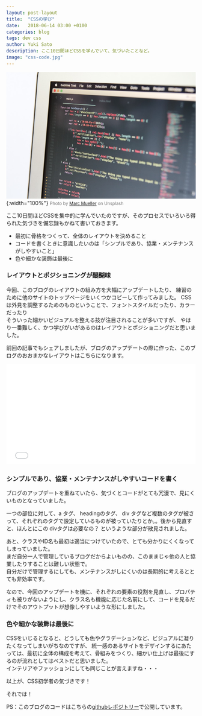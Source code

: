 ```yaml
---
layout: post-layout
title:  "CSSの学び"
date:   2018-06-14 03:00 +0100
categories: blog
tags: dev css
author: Yuki Sato
description: ここ10日間ほどCSSを学んでいて、気づいたことなど。
image: "css-code.jpg"
---
```

![code](/img/css-code.jpg){:width="100%"}
<small style="color: #777;">Photo by [Marc Mueller](https://unsplash.com/photos/Lg8xTZjs6Lg?utm_source=unsplash&utm_medium=referral&utm_content=creditCopyText) on Unsplash</small>

ここ10日間ほどCSSを集中的に学んでいたのですが、そのプロセスでいろいろ得られた気づきを備忘録もかねて書いておきます。

* 最初に骨格をつくって、全体のレイアウトを決めること
* コードを書くときに意識したいのは「シンプルであり、協業・メンテナンスがしやすいこと」
* 色や細かな装飾は最後に

### レイアウトとポジショニングが醍醐味

今回、このブログのレイアウトの組み方を大幅にアップデートしたり、
練習のために他のサイトのトップページをいくつかコピーして作ってみました。
CSSは外見を調整するためのものということで、フォントスタイルだったり、カラーだったり    
そういった細かいビジュアルを整える技が注目されることが多いですが、
やはり一番難しく、かつ学びがいがあるのはレイアウトとポジショニングだと思いました。

前回の記事でもシェアしましたが、ブログのアップデートの際に作った、このブログのおおまかなレイアウトはこちらになります。
<iframe height='265' scrolling='no' title='Blog Layout' src='//codepen.io/yukisato/embed/gKgqyG/?height=265&theme-id=0&default-tab=html,result&embed-version=2' frameborder='no' allowtransparency='true' allowfullscreen='true' style='width: 100%;'>See the Pen <a href='https://codepen.io/yukisato/pen/gKgqyG/'>Blog Layout</a> by Yuki Sato (<a href='https://codepen.io/yukisato'>@yukisato</a>) on <a href='https://codepen.io'>CodePen</a>.
</iframe>

### シンプルであり、協業・メンテナンスがしやすいコードを書く

ブログのアップデートを重ねていたら、気づくとコードがとても冗漫で、見にくいものとなっていました。

一つの部位に対して、a タグ、 headingのタグ、 div タグなど複数のタグが被さって、それぞれのタグで設定しているものが被っていたりとか。。後から見直すと、ほんとにこの divタグは必要なの？ というような部分が散見されました。

あと、クラスやID名も最初は適当につけていたので、とても分かりにくくなってしまっていました。  
まだ自分一人で管理しているブログだからよいものの、このままじゃ他の人と協業したりすることは難しい状態で。  
自分だけで管理するにしても、メンテナンスがしにくいのは長期的に考えるととても非効率です。

なので、今回のアップデートを機に、それぞれの要素の役割を見直し、プロパティも被りがないようにし、クラス名も機能に応じた名前にして、コードを見るだけでそのアウトプットが想像しやすいような形にしました。

### 色や細かな装飾は最後に
CSSをいじるとなると、どうしても色やグラデーションなど、ビジュアルに凝りたくなってしまいがちなのですが、
統一感のあるサイトをデザインするにあたっては、最初に全体の構成を考えて、骨組みをつくり、細かい仕上げは最後にするのが流れとしてはベストだと思いました。  
インテリアやファッションにしても同じことが言えますね・・・

以上が、CSS初学者の気づきです！

それでは！

PS：このブログのコードはこちらの[githubレポジトリー](https://github.com/youxiberlin/blog)で公開しています。
